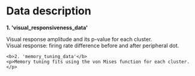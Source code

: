 <!DOCTYPE html>
<html>
<head>
    <h1>Data description</h1>
</head>
<body>
    <b>1. 'visual_responsiveness_data'</b>
    <p>Visual response amplitude and its p-value for each cluster.<br>
    Visual response: firing rate difference before and after peripheral dot.</p>
  
    <b>2. 'memory_tuning_data'</b>
    <p>Memory tuning fits using the von Mises function for each cluster.</p>
</body>
</html>
